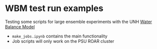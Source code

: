 # WBM test run examples
Testing some scripts for large ensemble experiments with the UNH [Water Balance Model](https://github.com/wsag/WBM)

- `make_jobs.ipynb` contains the main functionality
- Job scripts will only work on the PSU ROAR cluster
